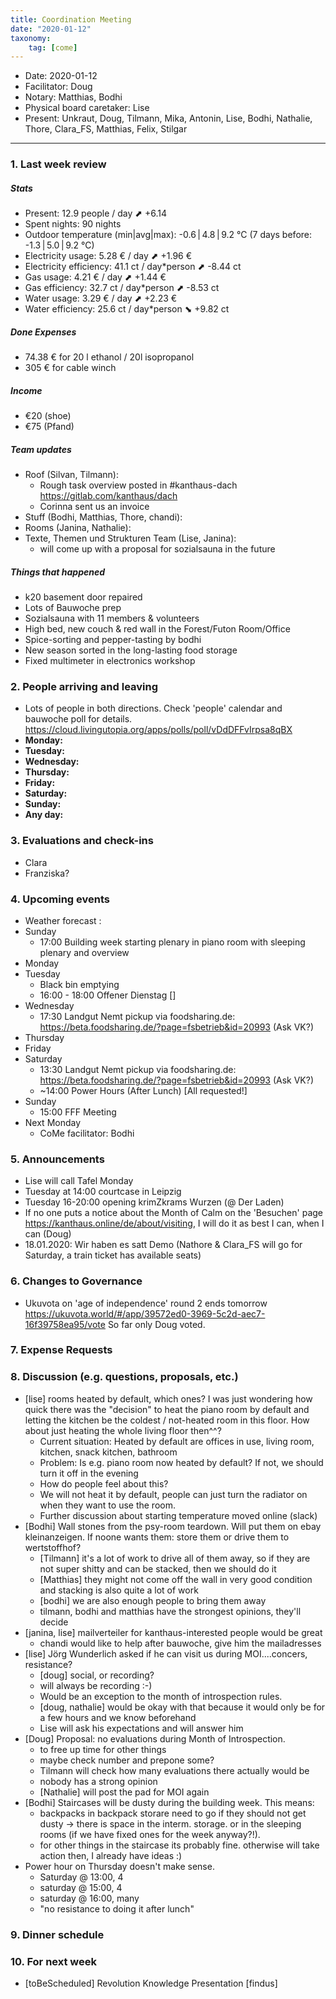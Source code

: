 ```yaml
---
title: Coordination Meeting
date: "2020-01-12"
taxonomy:
    tag: [come]
---
```


<!--
Hello facilitator/notary! Thank you for your services. Here is some advice for facilitating coordination meetings:
  - Prepare the meeting a bit beforehand (find out about evaluations, gas, electricity and water usages, waste collections, income, scheduled events). You can ask others to assist you.
  - Notify people 10 minutes before the meeting starts. (Watching the clock is not super fun, people will be grateful if you do it for them.)
  - Start at 10:00 sharp, or earlier if everyone is there. (Waiting is time-wasting, be a time-saver!)
  - If you don't want to take notes yourself ask someone else to take care of that. (This pad can easily be used to read from and write in simultaneously.)
  - Go through the ordered points in order, even if nothing has changed. (They are arranged to try and get the most relevant information to most people.)
  - Feel welcome to moderate conversation if off-topic or too detailed. (Are listeners interested? Are speakers satisfied? Can you identify a sub-group?)
  - Try to finish the meeting before 11:00. (There is always more to talk about and it's important for people to know that CoMes don't take forever.)
  - Leave the room once the meeting has ended. (This sends a clear signal to everyone else that they can also leave and get on with their day.)
  - Take care that the meeting minutes will be put to kanthaus.online. Link to Github https://github.com/kanthaus/kanthaus.online/tree/master/user/pages/40.governance/90.minutes file name: Date_CoMe/item.md, example: 2020-01-06_CoMe/item.md, copy minutes from the "Bearbeiten Modus", check in the preview mode on github if everything is correct. (If you still don't know how to do it, ask someone to help you with it. But do it today!)
  - As soon as the minutes are online, empty the pad from all irrelevant things and get it ready for the next facilitator. (Only keep regular events such as CoMe, power hour, regular food pickups and such. Move the counter figures from 'last 7 days' to '7 days before that' and adjust the date to next week.)
  - Have fun!
-->
- Date: 2020-01-12
- Facilitator: Doug
- Notary: Matthias, Bodhi
- Physical board caretaker: Lise
- Present: Unkraut, Doug, Tilmann, Mika, Antonin, Lise, Bodhi, Nathalie, Thore, Clara_FS, Matthias, Felix, Stilgar

----
<!-- 0. Minute of silence -->

### 1. Last week review

##### Stats
<!-- Read counters in heating room (at the very end of the room on the right, up for the gas, down at your feet for the water) and append to water.csv and gas.csv in https://gitlab.com/kanthaus/kanthaus-public/tree/master/resourcesUsed, update the residence record (https://gitlab.com/kanthaus/kanthaus-private/blob/master/residenceRecord.csv) otherwise the script will complain -->
<!-- press the play button on https://gitlab.com/kanthaus/kanthaus-private/pipeline_schedules and it will print to #kanthaus-residence -->
- Present: 12.9 people / day ⬈ +6.14
- Spent nights: 90 nights
- Outdoor temperature (min|avg|max): -0.6 | 4.8 | 9.2 °C (7 days before: -1.3 | 5.0 | 9.2 °C)
- Electricity usage: 5.28 € / day ⬈ +1.96 €
- Electricity efficiency: 41.1 ct / day*person ⬈ -8.44 ct
- Gas usage: 4.21 € / day ⬈ +1.44 €
- Gas efficiency: 32.7 ct / day*person ⬈ -8.53 ct
- Water usage: 3.29 € / day ⬈ +2.23 €
- Water efficiency: 25.6 ct / day*person ⬊ +9.82 ct

##### Done Expenses
<!-- Encourage people to enter their expenditures from Kanthaus money -->
- 74.38 € for 20 l ethanol / 20l isopropanol
- 305 € for cable winch

##### Income
<!-- Check the shoe in K20-0 (base is 30 €) and the donation box in the free shop in K22-0-3 -->
<!-- Also list donated things (e.g. if somebody buys something from their personal money that can then be used in kanthaus) -->
- €20 (shoe)
- €75 (Pfand)

##### Team updates
<!-- Project managers from teams defined during the MCM should report about the current situation -->
- Roof (Silvan, Tilmann):
    - Rough task overview posted in #kanthaus-dach https://gitlab.com/kanthaus/dach
    - Corinna sent us an invoice
- Stuff (Bodhi, Matthias, Thore, chandi): 
- Rooms (Janina, Nathalie):
- Texte, Themen und Strukturen Team (Lise, Janina): 
    - will come up with a proposal for sozialsauna in the future
    
##### Things that happened
- k20 basement door repaired
- Lots of Bauwoche prep
- Sozialsauna with 11 members & volunteers
- High bed, new couch & red wall in the Forest/Futon Room/Office
- Spice-sorting and pepper-tasting by bodhi
- New season sorted in the long-lasting food storage
- Fixed multimeter in electronics workshop

### 2. People arriving and leaving
- Lots of people in both directions. Check 'people' calendar and bauwoche poll for details. https://cloud.livingutopia.org/apps/polls/poll/vDdDFFvIrpsa8qBX
- **Monday:** 
- **Tuesday:** 
- **Wednesday:** 
- **Thursday:** 
- **Friday:** 
- **Saturday:** 
- **Sunday:**
- **Any day:**

### 3. Evaluations and check-ins
- Clara
- Franziska?

### 4. Upcoming events <!-- https://cloud.kanthaus.online/apps/calendar/ -->
- Weather forecast <!-- https://www.accuweather.com/en/de/wurzen/04808/daily-weather-forecast/171287 -->: 
- Sunday
    - 17:00 Building week starting plenary in piano room with sleeping plenary and overview
- Monday
    <!-- - 16:00 Knowledge sharing session: -->
    <!-- - 19:00 Women's choir  -->
    <!-- - 19:00 AcroYoga in Leipzig -->
- Tuesday
    - Black bin emptying
    - 16:00 - 18:00 Offener Dienstag []
- Wednesday
    - 17:30 Landgut Nemt pickup via foodsharing.de: https://beta.foodsharing.de/?page=fsbetrieb&id=20993 (Ask VK?)
    <!-- - 20:15 Badminton in Wurzen [] -->
- Thursday
   <!-- - 16:00 Sharing event [] (Cancel?) -->
- Friday
- Saturday
    - 13:30 Landgut Nemt pickup via foodsharing.de: https://beta.foodsharing.de/?page=fsbetrieb&id=20993 (Ask VK?)
    - ~14:00 Power Hours (After Lunch) [All requested!] 
- Sunday
    - 15:00 FFF Meeting
- Next Monday
    - CoMe facilitator: Bodhi


### 5. Announcements
<!-- Information & things that "aren't debateable". Only clarifying questions -->
- Lise will call Tafel Monday
- Tuesday at 14:00 courtcase in Leipzig
- Tuesday 16-20:00 opening krimZkrams Wurzen (@ Der Laden)
- If no one puts a notice about the Month of Calm on the 'Besuchen' page https://kanthaus.online/de/about/visiting, I will do it as best I can, when I can (Doug)
- 18.01.2020: Wir haben es satt Demo (Nathore & Clara_FS will go for Saturday, a train ticket has available seats)

### 6. Changes to Governance
- Ukuvota on 'age of independence' round 2 ends tomorrow https://ukuvota.world/#/app/39572ed0-3969-5c2d-aec7-16f39758ea95/vote So far only Doug voted.

### 7. Expense Requests

### 8. Discussion (e.g. questions, proposals, etc.)
- [lise] rooms heated by default, which ones? I was just wondering how quick there was the "decision" to heat the piano room by default and letting the kitchen be the coldest / not-heated room in this floor. How about just heating the whole living floor then^^?
    - Current situation: Heated by default are offices in use, living room, kitchen, snack kitchen, bathroom
    - Problem: Is e.g. piano room now heated by default? If not, we should turn it off in the evening
    - How do people feel about this?
    - We will not heat it by default, people can just turn the radiator on when they want to use the room. 
    - Further discussion about starting temperature moved online (slack)
- [Bodhi] Wall stones from the psy-room teardown. Will put them on ebay kleinanzeigen. If noone wants them: store them or drive them to wertstoffhof?
   - [Tilmann] it's a lot of work to drive all of them away, so if they are not super shitty and can be stacked, then we should do it
   - [Matthias] they might not come off the wall in very good condition and stacking is also quite a lot of work
   - [bodhi] we are also enough people to bring them away
   - tilmann, bodhi and matthias have the strongest opinions, they'll decide
- [janina, lise] mailverteiler for kanthaus-interested people would be great
    - chandi would like to help after bauwoche, give him the mailadresses
- [lise] Jörg Wunderlich asked if he can visit us during MOI....concers, resistance?
    - [doug] social, or recording?
    - will always be recording :-)
    - Would be an exception to the month of introspection rules.
    - [doug, nathalie] would be okay with that because it would only be for a few hours and we know beforehand
    - Lise will ask his expectations and will answer him 
- [Doug] Proposal: no evaluations during Month of Introspection.
    - to free up time for other things
    - maybe check number and prepone some?
    - Tilmann will check how many evaluations there actually would be
    - nobody has a strong opinion
    - [Nathalie] will post the pad for MOI again
- [Bodhi] Staircases will be dusty during the building week. This means: 
    - backpacks in backpack storare need to go if they should not get dusty -> there is space in the interm. storage. or in the sleeping rooms (if we have fixed ones for the week anyway?!). 
    - for other things in the staircase its probably fine. otherwise will take action then, I already have ideas :)
 - Power hour on Thursday doesn't make sense.
     - Saturday @ 13:00, 4
     - saturday @ 15:00, 4
     - saturday @ 16:00, many
     - "no resistance to doing it after lunch"

### 9. Dinner schedule
<!-- To be done on the physical board -->

### 10. For next week

- [toBeScheduled] Revolution Knowledge Presentation [findus]

